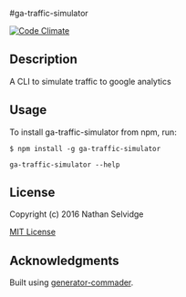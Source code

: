 #ga-traffic-simulator

[![Code Climate](https://codeclimate.com/github/nselvidge/ga-traffic-simulator/badges/gpa.svg)](https://codeclimate.com/github/nselvidge/ga-traffic-simulator)

## Description

A CLI to simulate traffic to google analytics

## Usage

To install ga-traffic-simulator from npm, run:

```
$ npm install -g ga-traffic-simulator
```

```ga-traffic-simulator --help```

## License

Copyright (c) 2016 Nathan Selvidge

[MIT License](http://en.wikipedia.org/wiki/MIT_License)

## Acknowledgments

Built using [generator-commader](https://github.com/Hypercubed/generator-commander).
